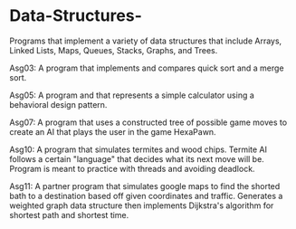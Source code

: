 # Data-Structures-
Programs that implement a variety of data structures that include Arrays, Linked Lists, Maps, Queues, Stacks, Graphs, and Trees.

Asg03: A program that implements and compares quick sort and a merge sort.

Asg05: A program and that represents a simple calculator using a behavioral design pattern.

Asg07: A program that uses a constructed tree of possible game moves to create an AI that plays the user in the game HexaPawn.

Asg10: A program that simulates termites and wood chips. Termite AI follows a certain "language" that decides what its next move will be. Program is meant to practice with threads and avoiding deadlock.

Asg11: A partner program that simulates google maps to find the shorted bath to a destination based off given coordinates and traffic. Generates a weighted graph data structure then implements Dijkstra's algorithm for shortest path and shortest time.



